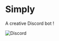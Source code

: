 # Simply
A creative Discord bot !

![Discord](https://bashooka.com/wp-content/uploads/2014/12/fox-logo-1.jpg)
